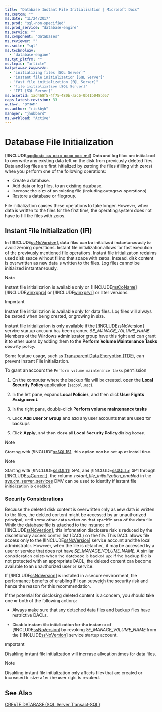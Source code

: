 ```yaml
---
title: "Database Instant File Initialization | Microsoft Docs"
ms.custom: ""
ms.date: "11/24/2017"
ms.prod: "sql-non-specified"
ms.prod_service: "database-engine"
ms.service: ""
ms.component: "databases"
ms.reviewer: ""
ms.suite: "sql"
ms.technology: 
  - "database-engine"
ms.tgt_pltfrm: ""
ms.topic: "article"
helpviewer_keywords: 
  - "initializing files [SQL Server]"
  - "instant file initialization [SQL Server]"
  - "fast file initialization (SQL Server)"
  - "file initialization [SQL Server]"
  - "IFI [SQL Server]"
ms.assetid: 1ad468f5-4f75-480b-aac6-0b01b048bd67
caps.latest.revision: 33
author: "BYHAM"
ms.author: "rickbyh"
manager: "jhubbard"
ms.workload: "Active"
---
```

# Database File Initialization
[!INCLUDE[appliesto-ss-xxxx-xxxx-xxx-md](../../includes/appliesto-ss-xxxx-xxxx-xxx-md.md)]
Data and log files are initialized to overwrite any existing data left on the disk from previously deleted files. Data and log files are first initialized by zeroing the files (filling with zeros) when you perform one of the following operations:  
  
- Create a database.  
- Add data or log files, to an existing database.  
- Increase the size of an existing file (including autogrow operations).  
- Restore a database or filegroup.  
  
File initialization causes these operations to take longer. However, when data is written to the files for the first time, the operating system does not have to fill the files with zeros.  
  
## Instant File Initialization (IFI)  
In [!INCLUDE[ssNoVersion](../../includes/ssnoversion-md.md)], data files can be initialized instantaneously to avoid zeroing operations. Instant file initialization allows for fast execution of the previously mentioned file operations. Instant file initialization reclaims used disk space without filling that space with zeros. Instead, disk content is overwritten as new data is written to the files. Log files cannot be initialized instantaneously.  
  
> [!NOTE]  
> Instant file initialization is available only on [!INCLUDE[msCoName](../../includes/msconame-md.md)][!INCLUDE[winxppro](../../includes/winxppro-md.md)] or [!INCLUDE[winxpsvr](../../includes/winxpsvr-md.md)] or later versions.  

> [!IMPORTANT]
> Instant file initialization is available only for data files. Log files will always be zeroed when being created, or growing in size.
  
Instant file initialization is only available if the [!INCLUDE[ssNoVersion](../../includes/ssnoversion-md.md)] service startup account has been granted *SE_MANAGE_VOLUME_NAME*. Members of the Windows Administrator group have this right and can grant it to other users by adding them to the **Perform Volume Maintenance Tasks** security policy.  
  
Some feature usage, such as [Transparent Data Encryption (TDE)](../../relational-databases/security/encryption/transparent-data-encryption.md), can prevent Instant File Initialization.  
  
To grant an account the `Perform volume maintenance tasks` permission:  
  
1.  On the computer where the backup file will be created, open the **Local Security Policy** application (`secpol.msc`).  
  
2.  In the left pane, expand **Local Policies**, and then click **User Rights Assignment**.  
  
3.  In the right pane, double-click **Perform volume maintenance tasks**.  
  
4.  Click **Add User or Group** and add any user accounts that are used for backups.  
  
5.  Click **Apply**, and then close all **Local Security Policy** dialog boxes.  

> [!NOTE]
> Starting with [!INCLUDE[ssSQL15](../../includes/sssql15-md.md)], this option can be set up at install time.

> [!NOTE]
> Starting with [!INCLUDE[ssSQL11](../../includes/sssql11-md.md)] SP4, and [!INCLUDE[ssSQL15](../../includes/sssql15-md.md)] SP1 through [!INCLUDE[ssCurrent](../../includes/sscurrent-md.md)], the column *instant_file_initialization_enabled* in the [sys.dm_server_services](../../relational-databases/system-dynamic-management-views/sys-dm-server-services-transact-sql.md) DMV can be used to identify if instant file initialization is enabled.

### Security Considerations  
 Because the deleted disk content is overwritten only as new data is written to the files, the deleted content might be accessed by an unauthorized principal, until some other data writes on that specific area of the data file. While the database file is attached to the instance of [!INCLUDE[ssNoVersion](../../includes/ssnoversion-md.md)], this information disclosure risk is reduced by the discretionary access control list (DACL) on the file. This DACL allows file access only to the [!INCLUDE[ssNoVersion](../../includes/ssnoversion-md.md)] service account and the local administrator. However, when the file is detached, it may be accessed by a user or service that does not have *SE_MANAGE_VOLUME_NAME*. A similar consideration exists when the database is backed up: if the backup file is not protected with an appropriate DACL, the deleted content can become available to an unauthorized user or service.  
 
 If [!INCLUDE[ssNoVersion](../../includes/ssnoversion-md.md)] is installed in a secure environment, the performance benefits of enabling IFI can outweigh the security risk and hence the reason for this recommendation.
  
 If the potential for disclosing deleted content is a concern, you should take one or both of the following actions:  
  
- Always make sure that any detached data files and backup files have restrictive DACLs.  
  
- Disable instant file initialization for the instance of [!INCLUDE[ssNoVersion](../../includes/ssnoversion-md.md)] by revoking *SE_MANAGE_VOLUME_NAME* from the [!INCLUDE[ssNoVersion](../../includes/ssnoversion-md.md)] service startup account. 

> [!IMPORTANT]
> Disabling instant file initialization will increase allocation times for data files.  
  
> [!NOTE]  
> Disabling instant file initialization only affects files that are created or increased in size after the user right is revoked.  
  
## See Also  
 [CREATE DATABASE &#40;SQL Server Transact-SQL&#41;](../../t-sql/statements/create-database-sql-server-transact-sql.md)  
  
  
